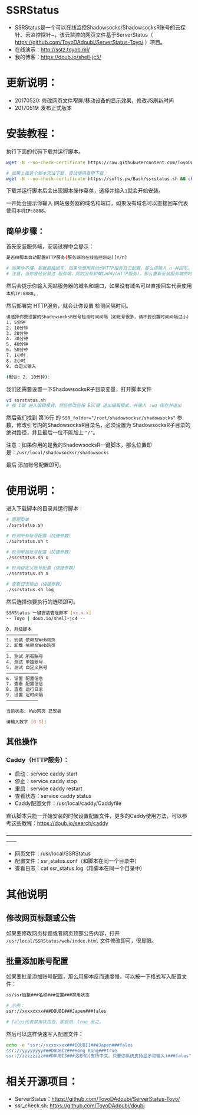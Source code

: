 # SSRStatus

* SSRStatus是一个可以在线监控Shadowsocks/ShadowsocksR账号的云探针、云监控探针~，该云监控的网页文件基于ServerStatus（ https://github.com/ToyoDAdoubi/ServerStatus-Toyo/ ）项目。
* 在线演示：http://sstz.toyoo.ml/
* 我的博客：https://doub.io/shell-jc5/

# 更新说明：

* 20170520: 修改网页文件窄屏/移动设备的显示效果，修改JS刷新时间
* 20170519: 发布正式版本

# 安装教程：     

执行下面的代码下载并运行脚本。
```Bash
wget -N --no-check-certificate https://raw.githubusercontent.com/ToyoDAdoubi/doubi/master/ssrstatus.sh && chmod +x ssrstatus.sh && bash ssrstatus.sh

# 如果上面这个脚本无法下载，尝试使用备用下载：
wget -N --no-check-certificate https://softs.pw/Bash/ssrstatus.sh && chmod +x ssrstatus.sh && bash ssrstatus.sh
```
下载并运行脚本后会出现脚本操作菜单，选择并输入` 1 `就会开始安装。

一开始会提示你输入 网站服务器的域名和端口，如果没有域名可以直接回车代表使用` 本机IP:8888 `。

## 简单步骤：

首先安装服务端，安装过程中会提示：

``` bash
是否由脚本自动配置HTTP服务(服务端的在线监控网站)[Y/n]

# 如果你不懂，那就直接回车，如果你想用其他的HTTP服务自己配置，那么请输入 n 并回车。
# 注意，当你曾经安装过 服务端，同时没有卸载Caddy(HTTP服务)，那么重新安装服务端的时候，请输入 n 并回车。
```

然后会提示你输入网站服务器的域名和端口，如果没有域名可以直接回车代表使用` 本机IP:8888 `。

然后部署完 HTTP服务，就会让你设置 检测间隔时间。

``` bash
请选择你要设置的ShadowsocksR账号检测时间间隔（如账号很多，请不要设置时间间隔过小）
1. 5分钟
2. 10分钟
3. 20分钟
4. 30分钟
5. 40分钟
6. 50分钟
7. 1小时
8. 2小时
9. 自定义输入

(默认: 2. 10分钟):
```
我们还需要设置一下ShadowsocksR子目录变量，打开脚本文件

``` bash
vi ssrstatus.sh
# 按 I键 进入编辑模式，然后修改后按 ESC键 退出编辑模式，并输入 :wq 保存并退出
```
然后我们找到 第16行 的 `SSR_folder="/root/shadowsocksr/shadowsocks"` 参数，修改引号内的ShadowsocksR目录名，必须设置为 ShadowsocksR子目录的绝对路径，并且最后一位不能加上 `"/"`。

注意：如果你用的是我的ShadowsocksR一键脚本，那么位置即是：`/usr/local/shadowsocksr/shadowsocks`

最后 添加账号配置即可。

# 使用说明：

进入下载脚本的目录并运行脚本：

``` bash
# 管理菜单
./ssrstatus.sh

# 检测所有账号配置（快捷参数）
./ssrstatus.sh t

# 检测单独账号配置（快捷参数）
./ssrstatus.sh o

# 检测自定义账号配置（快捷参数）
./ssrstatus.sh a

# 查看日志输出（快捷参数）
./ssrstatus.sh log
```

然后选择你要执行的选项即可。

``` bash
SSRStatus 一键安装管理脚本 [vx.x.x]
-- Toyo | doub.io/shell-jc4 --

0. 升级脚本
————————————
1. 安装 依赖及Web网页
2. 卸载 依赖及Web网页
————————————
3. 测试 所有账号
4. 测试 单独账号
5. 测试 自定义账号
————————————
6. 设置 配置信息
7. 查看 配置信息
8. 查看 运行日志
9. 设置 定时间隔
————————————

当前状态: Web网页 已安装

请输入数字 [0-9]:
```
## 其他操作

### Caddy（HTTP服务）：

* 启动：service caddy start
* 停止：service caddy stop
* 重启：service caddy restart
* 查看状态：service caddy status
* Caddy配置文件：/usr/local/caddy/Caddyfile

默认脚本只能一开始安装的时候设置配置文件，更多的Caddy使用方法，可以参考这些教程：https://doub.io/search/caddy

——————————————————————————————————————

* 网页文件：/usr/local/SSRStatus
* 配置文件：ssr_status.conf（和脚本在同一个目录中）
* 查看日志：cat ssr_status.log（和脚本在同一个目录中）

# 其他说明

## 修改网页标题或公告

如果要修改网页标题或者网页顶部公告内容，打开 `/usr/local/SSRStatus/web/index.html` 文件修改即可，很显眼。

## 批量添加账号配置

如果要批量添加账号配置，那么用脚本反而速度慢，可以按一下格式写入配置文件：

``` bash
ss/ssr链接###名称###位置###禁用状态

# 示例：
ssr://xxxxxxxx###DOUBI###Japen###fales

# fales代表禁用状态否，即启用，true 反之。
```

然后可以这样快速写入配置文件：

``` bash
echo -e "ssr://xxxxxxxx###DOUBI1###Japen###fales
ssr://yyyyyyyy###DOUBI2###Hong Kong###true
ssr://zzzzzzzz###DOUBI3###洛杉矶(支持中文，只要你系统支持显示和输入)###fales" >> ssr_status.conf
```

# 相关开源项目： 

* ServerStatus：https://github.com/ToyoDAdoubi/ServerStatus-Toyo/
* ssr_check.sh: https://github.com/ToyoDAdoubi/doubi
